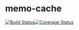# memo-cache
[![Build Status](https://travis-ci.com/gabrielttd/memo-cache.svg?branch=master)](https://travis-ci.com/gabrielttd/memo-cache)[![Coverage Status](https://coveralls.io/repos/github/gabrielttd/memo-cache/badge.svg?branch=master)](https://coveralls.io/github/gabrielttd/memo-cache?branch=master)
